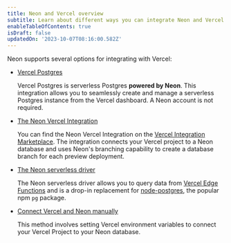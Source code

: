 ```yaml
---
title: Neon and Vercel overview
subtitle: Learn about different ways you can integrate Neon and Vercel
enableTableOfContents: true
isDraft: false
updatedOn: '2023-10-07T08:16:00.582Z'
---
```


Neon supports several options for integrating with Vercel:

- [Vercel Postgres](/docs/guides/vercel-postgres)
  
  Vercel Postgres is serverless Postgres **powered by Neon**. This integration allows you to seamlessly create and manage a serverless Postgres instance from the Vercel dashboard. A Neon account is not required.
- [The Neon Vercel Integration](/docs/guides/vercel)
  
  You can find the Neon Vercel Integration on the [Vercel Integration Marketplace](https://vercel.com/integrations/neon). The integration connects your Vercel project to a Neon database and uses Neon's branching capability to create a database branch for each preview deployment.
- [The Neon serverless driver](/docs/serverless/serverless-driver)
  
  The Neon serverless driver allows you to query data from [Vercel Edge Functions](https://vercel.com/docs/concepts/functions/edge-functions) and is a drop-in replacement for [node-postgres](https://node-postgres.com/), the popular npm `pg` package.  
- [Connect Vercel and Neon manually](/docs/guides/vercel-manual)
  
  This method involves setting Vercel environment variables to connect your Vercel Project to your Neon database.

